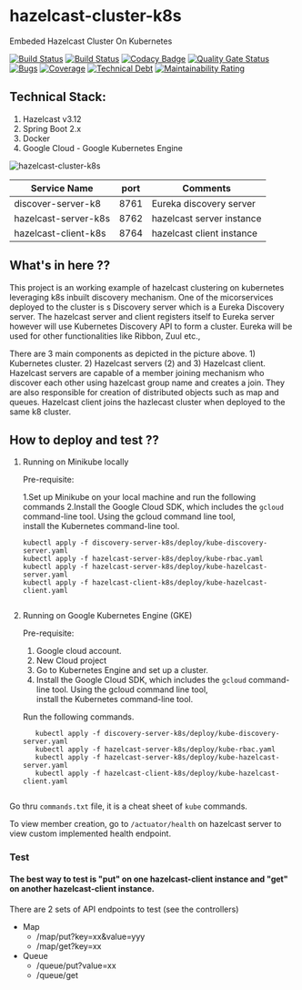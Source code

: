 # hazelcast-cluster-k8s
Embeded Hazelcast Cluster On Kubernetes

[![Build Status](http://34.68.205.106/jenkins/buildStatus/icon?job=hazelcast-cluster-master-build&subject=Master%20Build)](http://34.68.205.106/jenkins/job/hazelcast-cluster-master-build/)       [![Build Status](http://34.68.205.106/jenkins/buildStatus/icon?job=hazelcast-cluster-mutation-test&subject=Mutation%20Test)](http://34.68.205.106/jenkins/job/hazelcast-cluster-mutation-test/)    [![Codacy Badge](https://api.codacy.com/project/badge/Grade/e9e89cc98f5d4b0f9fd80d18c9935981)](https://www.codacy.com?utm_source=github.com&amp;utm_medium=referral&amp;utm_content=athulravindran87/hazelcast-cluster&amp;utm_campaign=Badge_Grade)     [![Quality Gate Status](http://34.67.51.46/api/project_badges/measure?project=com.athul%3Ahazelcast-cluster&metric=alert_status)](http://34.67.51.46/dashboard?id=com.athul%3Ahazelcast-cluster)       [![Bugs](http://34.67.51.46/api/project_badges/measure?project=com.athul%3Ahazelcast-cluster&metric=bugs)](http://34.67.51.46/dashboard?id=com.athul%3Ahazelcast-cluster)    [![Coverage](http://34.67.51.46/api/project_badges/measure?project=com.athul%3Ahazelcast-cluster&metric=coverage)](http://34.67.51.46/dashboard?id=com.athul%3Ahazelcast-cluster)    [![Technical Debt](http://34.67.51.46/api/project_badges/measure?project=com.athul%3Ahazelcast-cluster&metric=sqale_index)](http://34.67.51.46/dashboard?id=com.athul%3Ahazelcast-cluster)   [![Maintainability Rating](http://34.67.51.46/api/project_badges/measure?project=com.athul%3Ahazelcast-cluster&metric=sqale_rating)](http://34.67.51.46/dashboard?id=com.athul%3Ahazelcast-cluster)

## Technical Stack:                   	         
1) Hazelcast v3.12                                         
2) Spring Boot 2.x
3) Docker
4) Google Cloud - Google Kubernetes Engine

![hazelcast-cluster-k8s](https://user-images.githubusercontent.com/5833938/63640371-7947e300-c66d-11e9-83e3-725304eeacfe.jpg)

| Service Name        | port | Comments                       |  
| ------------------- | -----| -------------------------------|
| discover-server-k8    | 8761 | Eureka discovery server        |
| hazelcast-server-k8s  | 8762 | hazelcast server instance    |
| hazelcast-client-k8s  | 8764 | hazelcast client instance   |

## What's in here ??
This project is an working example of hazelcast clustering on kubernetes leveraging k8s inbuilt discovery mechanism. 
One of the micorservices deployed to the cluster is s Discovery server which is a Eureka Discovery server. The hazelcast server and client registers itself to Eureka server however will use Kubernetes Discovery API to form a cluster. Eureka will be used for other functionalities like Ribbon, Zuul etc.,

There are 3 main components as depicted in the picture above. 1) Kubernetes cluster. 2) Hazelcast servers (2) and 3) Hazelcast client. Hazelcast servers are capable of a member joining mechanism who discover each other using hazelcast group name and creates a join. They are also responsible for creation of distributed objects such as map and queues. Hazelcast client joins the hazlecast cluster when deployed to the same k8 cluster. 

## How to deploy and test ??

 1. Running on Minikube locally
   
    Pre-requisite: 
    
      1.Set up Minikube on your local machine and run the following commands
      2.Install the Google Cloud SDK, which includes the `gcloud` command-line tool. Using the gcloud command line tool,       
      install the Kubernetes command-line tool. 
    ```
    kubectl apply -f discovery-server-k8s/deploy/kube-discovery-server.yaml
    kubectl apply -f hazelcast-server-k8s/deploy/kube-rbac.yaml   
    kubectl apply -f hazelcast-server-k8s/deploy/kube-hazelcast-server.yaml
    kubectl apply -f hazelcast-client-k8s/deploy/kube-hazelcast-client.yaml
   
    
 2. Running on Google Kubernetes Engine (GKE)
    
    Pre-requisite: 
      1. Google cloud account.
      2. New Cloud project
      3. Go to Kubernetes Engine and set up a cluster.
      4. Install the Google Cloud SDK, which includes the `gcloud` command-line tool. Using the gcloud command line tool,     
      install the Kubernetes command-line tool. 
      
    Run the following commands.
    
    ```
       kubectl apply -f discovery-server-k8s/deploy/kube-discovery-server.yaml
       kubectl apply -f hazelcast-server-k8s/deploy/kube-rbac.yaml
       kubectl apply -f hazelcast-server-k8s/deploy/kube-hazelcast-server.yaml
       kubectl apply -f hazelcast-client-k8s/deploy/kube-hazelcast-client.yaml


   Go thru `commands.txt` file, it is a cheat sheet of `kube` commands.
    
To view member creation, go to ```/actuator/health``` on hazelcast server to view custom implemented health endpoint.      
    
 ### Test
 
 #### The best way to test is "put" on one hazelcast-client instance and "get" on another hazelcast-client instance. 
 
 There are 2 sets of API endpoints to test (see the controllers)
- Map
   - /map/put?key=xx&value=yyy
   - /map/get?key=xx
- Queue
   - /queue/put?value=xx
   - /queue/get
   

